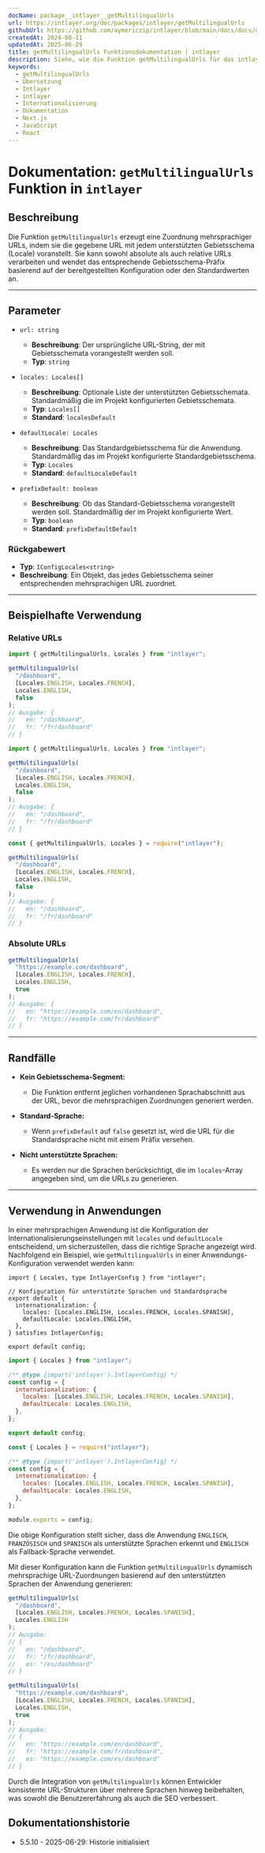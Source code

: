 ```yaml
---
docName: package__intlayer__getMultilingualUrls
url: https://intlayer.org/doc/packages/intlayer/getMultilingualUrls
githubUrl: https://github.com/aymericzip/intlayer/blob/main/docs/docs/de/packages/intlayer/getMultilingualUrls.md
createdAt: 2024-08-11
updatedAt: 2025-06-29
title: getMultilingualUrls Funktionsdokumentation | intlayer
description: Siehe, wie die Funktion getMultilingualUrls für das intlayer-Paket verwendet wird
keywords:
  - getMultilingualUrls
  - Übersetzung
  - Intlayer
  - intlayer
  - Internationalisierung
  - Dokumentation
  - Next.js
  - JavaScript
  - React
---
```


# Dokumentation: `getMultilingualUrls` Funktion in `intlayer`

## Beschreibung

Die Funktion `getMultilingualUrls` erzeugt eine Zuordnung mehrsprachiger URLs, indem sie die gegebene URL mit jedem unterstützten Gebietsschema (Locale) voranstellt. Sie kann sowohl absolute als auch relative URLs verarbeiten und wendet das entsprechende Gebietsschema-Präfix basierend auf der bereitgestellten Konfiguration oder den Standardwerten an.

---

## Parameter

- `url: string`

  - **Beschreibung**: Der ursprüngliche URL-String, der mit Gebietsschemata vorangestellt werden soll.
  - **Typ**: `string`

- `locales: Locales[]`

  - **Beschreibung**: Optionale Liste der unterstützten Gebietsschemata. Standardmäßig die im Projekt konfigurierten Gebietsschemata.
  - **Typ**: `Locales[]`
  - **Standard**: `localesDefault`

- `defaultLocale: Locales`

  - **Beschreibung**: Das Standardgebietsschema für die Anwendung. Standardmäßig das im Projekt konfigurierte Standardgebietsschema.
  - **Typ**: `Locales`
  - **Standard**: `defaultLocaleDefault`

- `prefixDefault: boolean`
  - **Beschreibung**: Ob das Standard-Gebietsschema vorangestellt werden soll. Standardmäßig der im Projekt konfigurierte Wert.
  - **Typ**: `boolean`
  - **Standard**: `prefixDefaultDefault`

### Rückgabewert

- **Typ**: `IConfigLocales<string>`
- **Beschreibung**: Ein Objekt, das jedes Gebietsschema seiner entsprechenden mehrsprachigen URL zuordnet.

---

## Beispielhafte Verwendung

### Relative URLs

```typescript codeFormat="typescript"
import { getMultilingualUrls, Locales } from "intlayer";

getMultilingualUrls(
  "/dashboard",
  [Locales.ENGLISH, Locales.FRENCH],
  Locales.ENGLISH,
  false
);
// Ausgabe: {
//   en: "/dashboard",
//   fr: "/fr/dashboard"
// }
```

```javascript codeFormat="esm"
import { getMultilingualUrls, Locales } from "intlayer";

getMultilingualUrls(
  "/dashboard",
  [Locales.ENGLISH, Locales.FRENCH],
  Locales.ENGLISH,
  false
);
// Ausgabe: {
//   en: "/dashboard",
//   fr: "/fr/dashboard"
// }
```

```javascript codeFormat="commonjs"
const { getMultilingualUrls, Locales } = require("intlayer");

getMultilingualUrls(
  "/dashboard",
  [Locales.ENGLISH, Locales.FRENCH],
  Locales.ENGLISH,
  false
);
// Ausgabe: {
//   en: "/dashboard",
//   fr: "/fr/dashboard"
// }
```

### Absolute URLs

```typescript
getMultilingualUrls(
  "https://example.com/dashboard",
  [Locales.ENGLISH, Locales.FRENCH],
  Locales.ENGLISH,
  true
);
// Ausgabe: {
//   en: "https://example.com/en/dashboard",
//   fr: "https://example.com/fr/dashboard"
// }
```

---

## Randfälle

- **Kein Gebietsschema-Segment:**

  - Die Funktion entfernt jeglichen vorhandenen Sprachabschnitt aus der URL, bevor die mehrsprachigen Zuordnungen generiert werden.

- **Standard-Sprache:**

  - Wenn `prefixDefault` auf `false` gesetzt ist, wird die URL für die Standardsprache nicht mit einem Präfix versehen.

- **Nicht unterstützte Sprachen:**
  - Es werden nur die Sprachen berücksichtigt, die im `locales`-Array angegeben sind, um die URLs zu generieren.

---

## Verwendung in Anwendungen

In einer mehrsprachigen Anwendung ist die Konfiguration der Internationalisierungseinstellungen mit `locales` und `defaultLocale` entscheidend, um sicherzustellen, dass die richtige Sprache angezeigt wird. Nachfolgend ein Beispiel, wie `getMultilingualUrls` in einer Anwendungs-Konfiguration verwendet werden kann:

```tsx codeFormat="typescript"
import { Locales, type IntlayerConfig } from "intlayer";

// Konfiguration für unterstützte Sprachen und Standardsprache
export default {
  internationalization: {
    locales: [Locales.ENGLISH, Locales.FRENCH, Locales.SPANISH],
    defaultLocale: Locales.ENGLISH,
  },
} satisfies IntlayerConfig;

export default config;
```

```javascript codeFormat="esm"
import { Locales } from "intlayer";

/** @type {import('intlayer').IntlayerConfig} */
const config = {
  internationalization: {
    locales: [Locales.ENGLISH, Locales.FRENCH, Locales.SPANISH],
    defaultLocale: Locales.ENGLISH,
  },
};

export default config;
```

```javascript codeFormat="commonjs"
const { Locales } = require("intlayer");

/** @type {import('intlayer').IntlayerConfig} */
const config = {
  internationalization: {
    locales: [Locales.ENGLISH, Locales.FRENCH, Locales.SPANISH],
    defaultLocale: Locales.ENGLISH,
  },
};

module.exports = config;
```

Die obige Konfiguration stellt sicher, dass die Anwendung `ENGLISCH`, `FRANZÖSISCH` und `SPANISCH` als unterstützte Sprachen erkennt und `ENGLISCH` als Fallback-Sprache verwendet.

Mit dieser Konfiguration kann die Funktion `getMultilingualUrls` dynamisch mehrsprachige URL-Zuordnungen basierend auf den unterstützten Sprachen der Anwendung generieren:

```typescript
getMultilingualUrls(
  "/dashboard",
  [Locales.ENGLISH, Locales.FRENCH, Locales.SPANISH],
  Locales.ENGLISH
);
// Ausgabe:
// {
//   en: "/dashboard",
//   fr: "/fr/dashboard",
//   es: "/es/dashboard"
// }

getMultilingualUrls(
  "https://example.com/dashboard",
  [Locales.ENGLISH, Locales.FRENCH, Locales.SPANISH],
  Locales.ENGLISH,
  true
);
// Ausgabe:
// {
//   en: "https://example.com/en/dashboard",
//   fr: "https://example.com/fr/dashboard",
//   es: "https://example.com/es/dashboard"
// }
```

Durch die Integration von `getMultilingualUrls` können Entwickler konsistente URL-Strukturen über mehrere Sprachen hinweg beibehalten, was sowohl die Benutzererfahrung als auch die SEO verbessert.

## Dokumentationshistorie

- 5.5.10 - 2025-06-29: Historie initialisiert
